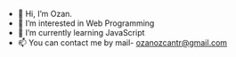 - 👋 Hi, I’m Ozan. 
- 👀 I’m interested in Web Programming
- 🌱 I’m currently learning JavaScript
- 📫 You can contact me by mail- ozanozcantr@gmail.com

<!---
zntmrzcn/zntmrzcn is a ✨ special ✨ repository because its `README.md` (this file) appears on your GitHub profile.
You can click the Preview link to take a look at your changes.
--->
